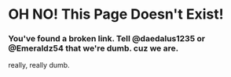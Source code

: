 # OH NO! This Page Doesn't Exist!
### You've found a broken link. Tell @daedalus1235 or @Emeraldz54 that we're dumb. cuz we are.
really, really dumb.
